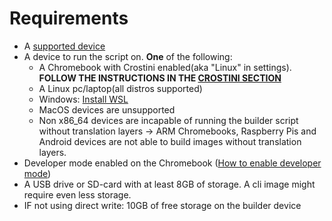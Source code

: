 # Requirements

* A [supported device](/extra-pages/supported-devices.md "Eupnea - Supported devices")
* A device to run the script on. **One** of the following:
    * A Chromebook with Crostini enabled(aka "Linux" in settings). **FOLLOW THE INSTRUCTIONS IN
      THE [CROSTINI SECTION](/extra-pages/crostini.md "Eupnea - Crostini instructions")**
    * A Linux pc/laptop(all distros supported)
    * Windows: [Install WSL](https://ubuntu.com/tutorials/install-ubuntu-on-wsl2-on-windows-11-with-gui-support#1-overview)
    * MacOS devices are unsupported
    * Non x86_64 devices are incapable of running the builder script without translation layers -> ARM Chromebooks,
      Raspberry Pis and Android devices are not able to build images without translation layers.
* Developer mode enabled on the
  Chromebook ([How to enable developer mode](https://www.androidauthority.com/how-to-enable-developer-mode-on-a-chromebook-906688/))
* A USB drive or SD-card with at least 8GB of storage. A cli image might require even less storage.
* IF not using direct write: 10GB of free storage on the builder device
